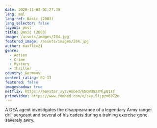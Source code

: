 ```yaml
---
date: 2020-11-03 01:27:30
lang: mal
lang-ref: Basic (2003)
lang_selector: false
layout: post
title: Basic (2003)
image: /assets/images/284.jpg
featured_image: /assets/images/284.jpg
author: maxflix21
genre:
  - Action
  - Crime
  - Mystery
  - Thriller
country: Germany
content_rating: PG-13
featured: false
imageshadow: true
netflix: https://movstar.xyz/embed/kNGWd92rMlpB1Tf
primeVideo: https://www.fembed.com/v/z4y-5fjpzm6072n
---
```

A DEA agent investigates the disappearance of a legendary Army ranger drill sergeant and several of his cadets during a training exercise gone severely awry.